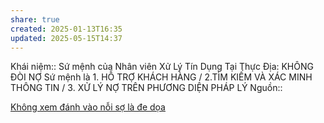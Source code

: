 ```yaml
---
share: true
created: 2025-01-13T16:35
updated: 2025-05-15T14:37
---
```

Khái niệm:: 
Sứ mệnh của Nhân viên Xử Lý Tín Dụng Tại Thực Địa: KHÔNG ĐÒI NỢ
Sứ mệnh là 1. HỖ TRỢ KHÁCH HÀNG / 2.TÌM KIẾM VÀ XÁC MINH THÔNG TIN / 3. XỬ LÝ NỢ TRÊN PHƯƠNG DIỆN PHÁP LÝ
Nguồn:: 

[Không xem đánh vào nỗi sợ là đe dọa](./Kh%C3%B4ng%20xem%20%C4%91%C3%A1nh%20v%C3%A0o%20n%E1%BB%97i%20s%E1%BB%A3%20l%C3%A0%20%C4%91e%20d%E1%BB%8Da.md)